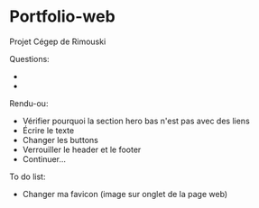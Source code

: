 # Portfolio-web

Projet Cégep de Rimouski

Questions:

-
-

Rendu-ou:

- Vérifier pourquoi la section hero bas n'est pas avec des liens
- Écrire le texte
- Changer les buttons
- Verrouiller le header et le footer
- Continuer...

To do list:

- Changer ma favicon (image sur onglet de la page web)
